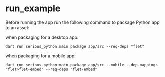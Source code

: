 # run_example

Before running the app run the following command to package Python app to an asset:

when packaging for a desktop app:

```
dart run serious_python:main package app/src --req-deps "flet"
```

when packaging for a mobile app:

```
dart run serious_python:main package app/src --mobile --dep-mappings "flet>flet-embed" --req-deps "flet-embed"
```